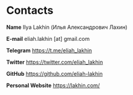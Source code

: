 # Contacts

__Name__ Ilya Lakhin (Илья Александрович Лахин)
 
__E-mail__ eliah.lakhin [at] gmail.com
 
__Telegram__ https://t.me/eliah_lakhin
 
__Twitter__ https://twitter.com/eliah_lakhin
 
__GitHub__ https://github.com/eliah-lakhin
 
__Personal Website__ https://lakhin.com/
